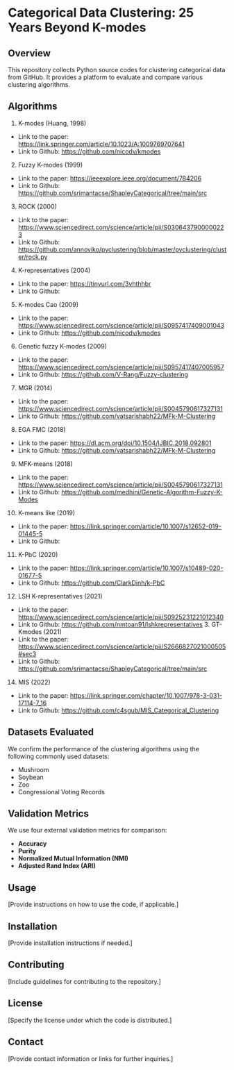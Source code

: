 # Categorical Data Clustering: 25 Years Beyond K-modes

## Overview
This repository collects Python source codes for clustering categorical data from GitHub. It provides a platform to evaluate and compare various clustering algorithms.

## Algorithms
1. K-modes (Huang, 1998)
- Link to the paper: https://link.springer.com/article/10.1023/A:1009769707641
- Link to Github: https://github.com/nicodv/kmodes
2. Fuzzy K-modes (1999)
- Link to the paper: https://ieeexplore.ieee.org/document/784206
- Link to Github: https://github.com/srimantacse/ShapleyCategorical/tree/main/src
3. ROCK (2000)
- Link to the paper: https://www.sciencedirect.com/science/article/pii/S0306437900000223
- Link to Github: https://github.com/annoviko/pyclustering/blob/master/pyclustering/cluster/rock.py
4. K-representatives (2004)
- Link to the paper: https://tinyurl.com/3vhthhbr
- Link to Github:
5. K-modes Cao (2009)
- Link to the paper: https://www.sciencedirect.com/science/article/pii/S0957417409001043
- Link to Github: https://github.com/nicodv/kmodes
6. Genetic fuzzy K-modes (2009)
- Link to the paper: https://www.sciencedirect.com/science/article/pii/S0957417407005957
- Link to Github: https://github.com/V-Rang/Fuzzy-clustering
7. MGR (2014)
- Link to the paper: https://www.sciencedirect.com/science/article/pii/S0045790617327131
- Link to Github: https://github.com/vatsarishabh22/MFk-M-Clustering
8. EGA FMC (2018)
- Link to the paper: https://dl.acm.org/doi/10.1504/IJBIC.2018.092801
- Link to Github: https://github.com/vatsarishabh22/MFk-M-Clustering  
9. MFK-means (2018)
- Link to the paper: https://www.sciencedirect.com/science/article/pii/S0045790617327131
- Link to Github: https://github.com/medhini/Genetic-Algorithm-Fuzzy-K-Modes
10. K-means like (2019)
- Link to the paper: https://link.springer.com/article/10.1007/s12652-019-01445-5
- Link to Github:
11. K-PbC (2020)
- Link to the paper: https://link.springer.com/article/10.1007/s10489-020-01677-5
- Link to Github: https://github.com/ClarkDinh/k-PbC
12. LSH K-representatives (2021)
- Link to the paper: https://www.sciencedirect.com/science/article/pii/S0925231221012340
- Link to Github: https://github.com/nmtoan91/lshkrepresentatives
  3. GT-Kmodes (2021)
- Link to the paper: https://www.sciencedirect.com/science/article/pii/S2666827021000505#sec3
- Link to Github: https://github.com/srimantacse/ShapleyCategorical/tree/main/src
14. MIS (2022)
- Link to the paper: https://link.springer.com/chapter/10.1007/978-3-031-17114-7_16
- Link to Github: https://github.com/c4sgub/MIS_Categorical_Clustering
  
## Datasets Evaluated
We confirm the performance of the clustering algorithms using the following commonly used datasets:
- Mushroom
- Soybean
- Zoo
- Congressional Voting Records

## Validation Metrics
We use four external validation metrics for comparison:
- **Accuracy**
- **Purity**
- **Normalized Mutual Information (NMI)**
- **Adjusted Rand Index (ARI)**

## Usage
[Provide instructions on how to use the code, if applicable.]

## Installation
[Provide installation instructions if needed.]

## Contributing
[Include guidelines for contributing to the repository.]

## License
[Specify the license under which the code is distributed.]

## Contact
[Provide contact information or links for further inquiries.]



